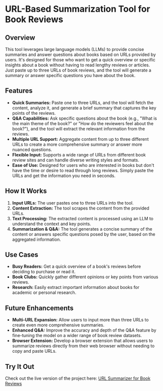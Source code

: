 # URL-Based Summarization Tool for Book Reviews

## Overview

This tool leverages large language models (LLMs) to provide concise summaries and answer questions about books based on URLs provided by users. It's designed for those who want to get a quick overview or specific insights about a book without having to read lengthy reviews or articles. Just paste up to three URLs of book reviews, and the tool will generate a summary or answer specific questions you have about the book.

## Features

- **Quick Summaries:** Paste one to three URLs, and the tool will fetch the content, analyze it, and generate a brief summary that captures the key points of the reviews.
- **Q&A Capabilities:** Ask specific questions about the book (e.g., "What is the main theme of the book?" or "How do the reviewers feel about the book?"), and the tool will extract the relevant information from the reviews.
- **Multiple URL Support:** Aggregate content from up to three different URLs to create a more comprehensive summary or answer more nuanced questions.
- **Flexible Input:** Supports a wide range of URLs from different book review sites and can handle diverse writing styles and formats.
- **Ease of Use:** Designed for users who are interested in books but don't have the time or desire to read through long reviews. Simply paste the URLs and get the information you need in seconds.

## How It Works

1. **Input URLs:** The user pastes one to three URLs into the tool.
2. **Content Extraction:** The tool scrapes the content from the provided URLs.
3. **Text Processing:** The extracted content is processed using an LLM to understand the context and key points.
4. **Summarization & Q&A:** The tool generates a concise summary of the content or answers specific questions posed by the user, based on the aggregated information.

## Use Cases

- **Busy Readers:** Get a quick overview of a book's reviews before deciding to purchase or read it.
- **Book Clubs:** Quickly gather different opinions or key points from various reviews.
- **Research:** Easily extract important information about books for academic or personal research.

## Future Enhancements

- **Multi-URL Expansion:** Allow users to input more than three URLs to create even more comprehensive summaries.
- **Enhanced Q&A:** Improve the accuracy and depth of the Q&A feature by fine-tuning the model on a wider range of book review datasets.
- **Browser Extension:** Develop a browser extension that allows users to summarize reviews directly from their web browser without needing to copy and paste URLs.
## Try It Out

Check out the live version of the project here: [URL Summarizer for Book Reviews](https://url-based-summarization-tool-for-book-reviews-hzoozdiwdtp8mgqv.streamlit.app/Url%20Summarisor)
